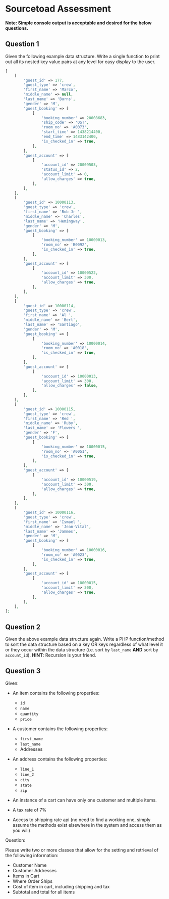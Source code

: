 # Sourcetoad Assessment

**Note: Simple console output is acceptable and desired for the below questions.**

## Question 1

Given the following example data structure. Write a single function to print out all its nested key value pairs at any level for easy display to the user.

```php
[
    [
        'guest_id' => 177,
        'guest_type' => 'crew',
        'first_name' => 'Marco',
        'middle_name' => null,
        'last_name' => 'Burns',
        'gender' => 'M',
        'guest_booking' => [
            [
                'booking_number' => 20008683,
                'ship_code' => 'OST',
                'room_no' => 'A0073',
                'start_time' => 1438214400,
                'end_time' => 1483142400,
                'is_checked_in' => true,
            ],
        ],
        'guest_account' => [
            [
                'account_id' => 20009503,
                'status_id' => 2,
                'account_limit' => 0,
                'allow_charges' => true,
            ],
        ],
    ],
    [
        'guest_id' => 10000113,
        'guest_type' => 'crew',
        'first_name' => 'Bob Jr ',
        'middle_name' => 'Charles',
        'last_name' => 'Hemingway',
        'gender' => 'M',
        'guest_booking' => [
            [
                'booking_number' => 10000013,
                'room_no' => 'B0092',
                'is_checked_in' => true,
            ],
        ],
        'guest_account' => [
            [
                'account_id' => 10000522,
                'account_limit' => 300,
                'allow_charges' => true,
            ],
        ],
    ],
    [
        'guest_id' => 10000114,
        'guest_type' => 'crew',
        'first_name' => 'Al ',
        'middle_name' => 'Bert',
        'last_name' => 'Santiago',
        'gender' => 'M',
        'guest_booking' => [
            [
                'booking_number' => 10000014,
                'room_no' => 'A0018',
                'is_checked_in' => true,
            ],
        ],
        'guest_account' => [
            [
                'account_id' => 10000013,
                'account_limit' => 300,
                'allow_charges' => false,
            ],
        ],
    ],
    [
        'guest_id' => 10000115,
        'guest_type' => 'crew',
        'first_name' => 'Red ',
        'middle_name' => 'Ruby',
        'last_name' => 'Flowers ',
        'gender' => 'F',
        'guest_booking' => [
            [
                'booking_number' => 10000015,
                'room_no' => 'A0051',
                'is_checked_in' => true,
            ],
        ],
        'guest_account' => [
            [
                'account_id' => 10000519,
                'account_limit' => 300,
                'allow_charges' => true,
            ],
        ],
    ],
    [
        'guest_id' => 10000116,
        'guest_type' => 'crew',
        'first_name' => 'Ismael ',
        'middle_name' => 'Jean-Vital',
        'last_name' => 'Jammes',
        'gender' => 'M',
        'guest_booking' => [
            [
                'booking_number' => 10000016,
                'room_no' => 'A0023',
                'is_checked_in' => true,
            ],
        ],
        'guest_account' => [
            [
                'account_id' => 10000015,
                'account_limit' => 300,
                'allow_charges' => true,
            ],
        ],
    ],
];
```

## Question 2

Given the above example data structure again. Write a PHP function/method to sort the data structure based on a key OR keys regardless of what level it or they occur within the data structure (i.e. sort by `last_name` **AND** sort by `account_id`). **HINT**: Recursion is your friend.

## Question 3

Given:
- An item contains the following properties:
  * `id`
  * `name`
  * `quantity`
  * `price`
- A customer contains the following properties:
  * `first_name`
  * `last_name`
  * Addresses
- An address contains the following properties:
  * `line_1`
  * `line_2`
  * `city`
  * `state`
  * `zip`

- An instance of a cart can have only one customer and multiple items.
- A tax rate of 7%
- Access to shipping rate api (no need to find a working one, simply assume the methods exist elsewhere in the system and access them as you will)

Question:

Please write two or more classes that allow for the setting and retrieval of the following information:
- Customer Name
- Customer Addresses
- Items in Cart
- Where Order Ships
- Cost of item in cart, including shipping and tax
- Subtotal and total for all items

